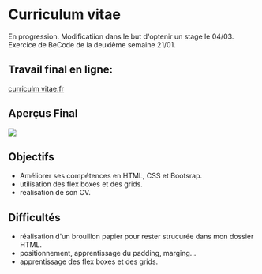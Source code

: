 # Curriculum vitae
En progression.
Modificatiion dans le but d'optenir un stage le 04/03.
Exercice de BeCode de la deuxième semaine 21/01. 

## Travail final en ligne:
[curriculm vitae.fr](https://mathildeba.github.io/resume/)

## Aperçus Final
<img src="https://github.com/MathildeBa/resume/blob/master/appercusCV.png" class="final visual"/>

## Objectifs
- Améliorer ses compétences en HTML, CSS et Bootsrap.
- utilisation des flex boxes et des grids.
- realisation de son CV.

## Difficultés
- réalisation d'un brouillon papier pour rester strucurée dans mon dossier HTML.
- positionnement, apprentissage du padding, marging...
- apprentissage des flex boxes et des grids.
